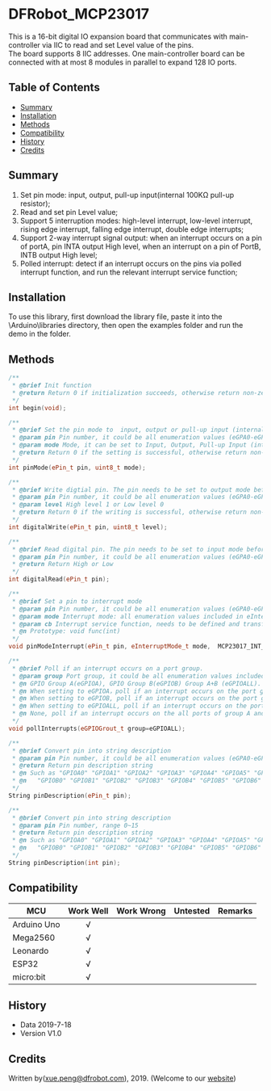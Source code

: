 # DFRobot_MCP23017
This is a 16-bit digital IO expansion board that communicates with main-controller via IIC to read and set Level value of the pins. <br>
The board supports 8 IIC addresses. One main-controller board can be connected with at most 8 modules in parallel to expand 128 IO ports. <br>

## Table of Contents

* [Summary](#summary)
* [Installation](#installation)
* [Methods](#methods)
* [Compatibility](#compatibility)
* [History](#history)
* [Credits](#credits)

## Summary

1. Set pin mode: input, output, pull-up input(internal 100KΩ pull-up resistor); <br>
2. Read and set pin Level value; <br>
3. Support 5 interruption modes: high-level interrupt, low-level interrupt, rising edge interrupt, falling edge interrupt, double edge interrupts; <br>
4. Support 2-way interrupt signal output: when an interrupt occurs on a pin of portA, pin INTA output High level, when an interrupt on a pin of PortB, INTB output High level; <br>
5. Polled interrupt: detect if an interrupt occurs on the pins via polled interrupt function, and run the relevant interrupt service function; <br>

## Installation

To use this library, first download the library file, paste it into the \Arduino\libraries directory, then open the examples folder and run the demo in the folder.

## Methods

```C++
/**
 * @brief Init function
 * @return Return 0 if initialization succeeds, otherwise return non-zero. 
 */
int begin(void);

/**
 * @brief Set the pin mode to  input, output or pull-up input (internal 100KΩ pull-up resistor)
 * @param pin Pin number, it could be all enumeration values (eGPA0-eGPB7/ 0-15) included in ePin_t. 
 * @param mode Mode, it can be set to Input, Output, Pull-up Input (internal 100KΩ pull-up resistor)
 * @return Return 0 if the setting is successful, otherwise return non-zero. 
 */
int pinMode(ePin_t pin, uint8_t mode);

/**
 * @brief Write digtial pin. The pin needs to be set to output mode before writing. 
 * @param pin Pin number, it could be all enumeration values (eGPA0-eGPB7/ 0-15) inlcuded in ePin_t.
 * @param level High level 1 or Low level 0
 * @return Return 0 if the writing is successful, otherwise return non-zero. 
 */
int digitalWrite(ePin_t pin, uint8_t level);

/**
 * @brief Read digital pin. The pin needs to be set to input mode before reading. 
 * @param pin Pin number, it could be all enumeration values (eGPA0-eGPB7/ 0-15) included in ePin_t.
 * @return Return High or Low
 */
int digitalRead(ePin_t pin);

/**
 * @brief Set a pin to interrupt mode 
 * @param pin Pin number, it could be all enumeration values (eGPA0-eGPB7/ 0-15) included in ePin_t.
 * @param mode Interrupt mode: all enumeration values included in eInterruptMode_t.
 * @param cb Interrupt service function, needs to be defined and transferred parameter by users. 
 * @n Prototype: void func(int)
 */
void pinModeInterrupt(ePin_t pin, eInterruptMode_t mode,  MCP23017_INT_CB cb);

/**
 * @brief Poll if an interrupt occurs on a port group. 
 * @param group Port group, it could be all enumeration values included in eGPIOGrout_t, 
 * @n GPIO Group A(eGPIOA), GPIO Group B(eGPIOB) Group A+B (eGPIOALL).
 * @n When setting to eGPIOA，poll if an interrupt occurs on the port group A. 
 * @n When setting to eGPIOB, poll if an interrupt occurs on the port group B. 
 * @n When setting to eGPIOALL, poll if an interrupt occurs on the port group A+B
 * @n None, poll if an interrupt occurs on the all ports of group A and B by default. 
 */
void pollInterrupts(eGPIOGrout_t group=eGPIOALL);

/**
 * @brief Convert pin into string description 
 * @param pin Pin number, it could be all enumeration values (eGPA0-eGPB7/ 0-15) inlcuded in ePin_t.
 * @return Return pin description string 
 * @n Such as "GPIOA0" "GPIOA1" "GPIOA2" "GPIOA3" "GPIOA4" "GPIOA5" "GPIOA6" "GPIOA7"
 * @n   "GPIOB0" "GPIOB1" "GPIOB2" "GPIOB3" "GPIOB4" "GPIOB5" "GPIOB6" "GPIOB7"
 */
String pinDescription(ePin_t pin);

/**
 * @brief Convert pin into string description 
 * @param pin Pin number, range 0~15
 * @return Return pin description string
 * @n Such as "GPIOA0" "GPIOA1" "GPIOA2" "GPIOA3" "GPIOA4" "GPIOA5" "GPIOA6" "GPIOA7"
 * @n   "GPIOB0" "GPIOB1" "GPIOB2" "GPIOB3" "GPIOB4" "GPIOB5" "GPIOB6" "GPIOB7"
 */
String pinDescription(int pin);
```

## Compatibility

MCU                | Work Well    | Work Wrong   | Untested    | Remarks
------------------ | :----------: | :----------: | :---------: | -----
Arduino Uno        |      √       |              |             | 
Mega2560        |      √       |              |             | 
Leonardo        |      √       |              |             | 
ESP32         |      √       |              |             | 
micro:bit        |      √       |              |             | 

## History

- Data 2019-7-18
- Version V1.0

## Credits

Written by(xue.peng@dfrobot.com), 2019. (Welcome to our [website](https://www.dfrobot.com/))






